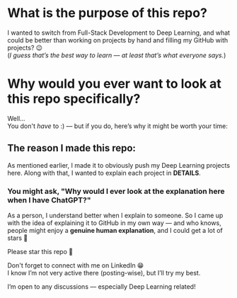 # What is the purpose of this repo?

I wanted to switch from Full-Stack Development to Deep Learning, and what could be better than working on projects by hand and filling my GitHub with projects? 😉  
(*I guess that’s the best way to learn — at least that’s what everyone says.*)

# Why would you ever want to look at this repo specifically?

Well...  
You don't *have* to :) — but if you do, here’s why it might be worth your time:

## The reason I made this repo:

As mentioned earlier, I made it to obviously push my Deep Learning projects here. Along with that, I wanted to explain each project in **DETAILS**.

### You might ask, "Why would I ever look at the explanation here when I have ChatGPT?"

As a person, I understand better when I explain to someone. So I came up with the idea of explaining it to GitHub in my own way — and who knows, people might enjoy a **genuine human explanation**, and I could get a lot of stars 🤷

Please star this repo 👀

Don't forget to connect with me on LinkedIn 😁  
I know I’m not very active there (posting-wise), but I’ll try my best.

I’m open to any discussions — especially Deep Learning related!

